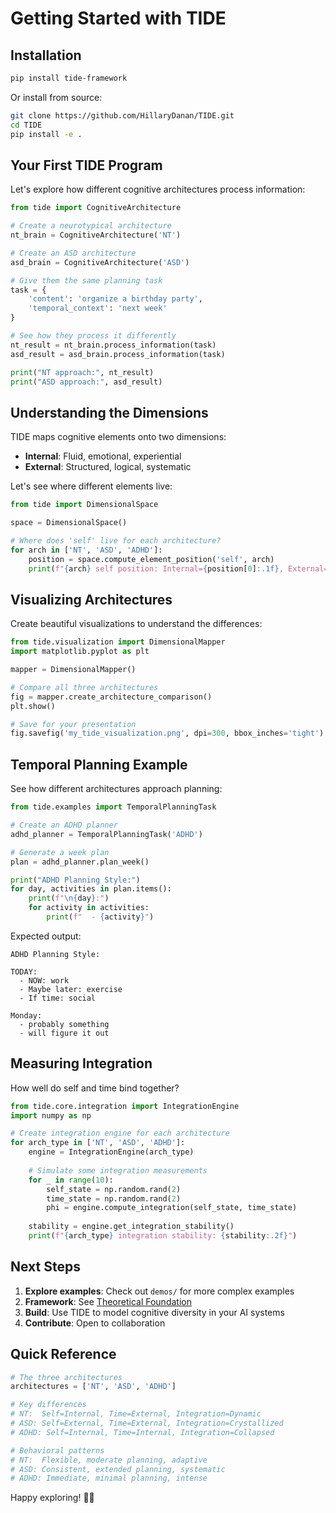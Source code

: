 # Getting Started with TIDE

## Installation

```bash
pip install tide-framework
```

Or install from source:

```bash
git clone https://github.com/HillaryDanan/TIDE.git
cd TIDE
pip install -e .
```

## Your First TIDE Program

Let's explore how different cognitive architectures process information:

```python
from tide import CognitiveArchitecture

# Create a neurotypical architecture
nt_brain = CognitiveArchitecture('NT')

# Create an ASD architecture  
asd_brain = CognitiveArchitecture('ASD')

# Give them the same planning task
task = {
    'content': 'organize a birthday party',
    'temporal_context': 'next week'
}

# See how they process it differently
nt_result = nt_brain.process_information(task)
asd_result = asd_brain.process_information(task)

print("NT approach:", nt_result)
print("ASD approach:", asd_result)
```

## Understanding the Dimensions

TIDE maps cognitive elements onto two dimensions:

- **Internal**: Fluid, emotional, experiential
- **External**: Structured, logical, systematic

Let's see where different elements live:

```python
from tide import DimensionalSpace

space = DimensionalSpace()

# Where does 'self' live for each architecture?
for arch in ['NT', 'ASD', 'ADHD']:
    position = space.compute_element_position('self', arch)
    print(f"{arch} self position: Internal={position[0]:.1f}, External={position[1]:.1f}")
```

## Visualizing Architectures

Create beautiful visualizations to understand the differences:

```python
from tide.visualization import DimensionalMapper
import matplotlib.pyplot as plt

mapper = DimensionalMapper()

# Compare all three architectures
fig = mapper.create_architecture_comparison()
plt.show()

# Save for your presentation
fig.savefig('my_tide_visualization.png', dpi=300, bbox_inches='tight')
```

## Temporal Planning Example

See how different architectures approach planning:

```python
from tide.examples import TemporalPlanningTask

# Create an ADHD planner
adhd_planner = TemporalPlanningTask('ADHD')

# Generate a week plan
plan = adhd_planner.plan_week()

print("ADHD Planning Style:")
for day, activities in plan.items():
    print(f"\n{day}:")
    for activity in activities:
        print(f"  - {activity}")
```

Expected output:
```
ADHD Planning Style:

TODAY:
  - NOW: work
  - Maybe later: exercise
  - If time: social

Monday:
  - probably something
  - will figure it out
```

## Measuring Integration

How well do self and time bind together?

```python
from tide.core.integration import IntegrationEngine
import numpy as np

# Create integration engine for each architecture
for arch_type in ['NT', 'ASD', 'ADHD']:
    engine = IntegrationEngine(arch_type)
    
    # Simulate some integration measurements
    for _ in range(10):
        self_state = np.random.rand(2)
        time_state = np.random.rand(2)
        phi = engine.compute_integration(self_state, time_state)
    
    stability = engine.get_integration_stability()
    print(f"{arch_type} integration stability: {stability:.2f}")
```

## Next Steps

1. **Explore examples**: Check out `demos/` for more complex examples
2. **Framework**: See [Theoretical Foundation](../theoretical_foundation.md)
3. **Build**: Use TIDE to model cognitive diversity in your AI systems
4. **Contribute**: Open to collaboration

## Quick Reference

```python
# The three architectures
architectures = ['NT', 'ASD', 'ADHD']

# Key differences
# NT:  Self=Internal, Time=External, Integration=Dynamic
# ASD: Self=External, Time=External, Integration=Crystallized  
# ADHD: Self=Internal, Time=Internal, Integration=Collapsed

# Behavioral patterns
# NT:  Flexible, moderate planning, adaptive
# ASD: Consistent, extended planning, systematic
# ADHD: Immediate, minimal planning, intense
```

Happy exploring! 🧠✨
